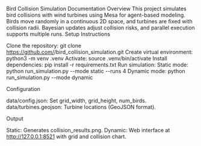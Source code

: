 Bird Collision Simulation Documentation
Overview
This project simulates bird collisions with wind turbines using Mesa for agent-based modeling. Birds move randomly in a continuous 2D space, and turbines are fixed with collision radii. Bayesian updates adjust collision risks, and parallel execution supports multiple runs.
Setup Instructions

Clone the repository: git clone https://github.com/<your-username>/bird_collision_simulation.git
Create virtual environment: python3 -m venv .venv
Activate: source .venv/bin/activate
Install dependencies: pip install -r requirements.txt
Run simulation:
Static mode: python run_simulation.py --mode static --runs 4
Dynamic mode: python run_simulation.py --mode dynamic



Configuration

data/config.json: Set grid_width, grid_height, num_birds.
data/turbines.geojson: Turbine locations (GeoJSON format).

Output

Static: Generates collision_results.png.
Dynamic: Web interface at http://127.0.0.1:8521 with grid and collision chart.
